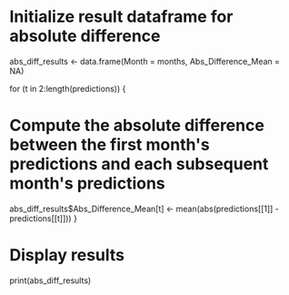 # Initialize result dataframe for absolute difference
abs_diff_results <- data.frame(Month = months, Abs_Difference_Mean = NA)

for (t in 2:length(predictions)) {
  # Compute the absolute difference between the first month's predictions and each subsequent month's predictions
  abs_diff_results$Abs_Difference_Mean[t] <- mean(abs(predictions[[1]] - predictions[[t]]))
}

# Display results
print(abs_diff_results)
